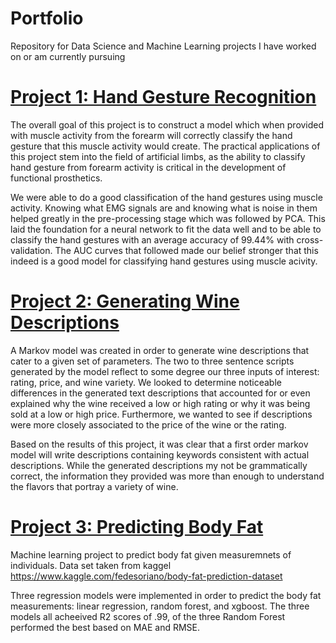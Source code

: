 # Portfolio
Repository for Data Science and Machine Learning projects I have worked on or am currently pursuing

# [Project 1: Hand Gesture Recognition](https://github.com/hammij/DataMining)
The overall goal of this project is to construct a model which when provided with muscle activity from the forearm will correctly classify the hand gesture that this muscle activity would create. The practical applications of this project stem into the field of artificial limbs, as the ability to classify hand gesture from forearm activity is critical in the development of functional prosthetics.

We were able to do a good classification of the hand gestures using muscle activity. Knowing what EMG signals are and knowing what is noise in them helped greatly in the pre-processing stage which was followed by PCA. This laid the foundation for a neural network to fit the data well and to be able to classify the hand gestures with an average accuracy of 99.44% with cross-validation. The AUC curves that followed made our belief stronger that this indeed is a good model for classifying hand gestures using muscle acivity.

# [Project 2: Generating Wine Descriptions](https://github.com/hammij/WineProject)
A Markov model was created in order to generate wine descriptions that cater to a given set of parameters. The two to three sentence scripts generated by the model reflect to some degree our three inputs of interest: rating, price, and wine variety. We looked to determine noticeable differences in the generated text descriptions that accounted for or even explained why the wine received a low or high rating or why it was being sold at a low or high price. Furthermore, we wanted to see if descriptions were more closely associated to the price of the wine or the rating.

Based on the results of this project, it was clear that a first order markov model will write descriptions containing keywords consistent with actual descriptions. While the generated descriptions my not be grammatically correct, the information they provided was more than enough to understand the flavors that portray a variety of wine.

# [Project 3: Predicting Body Fat](https://github.com/hammij/BodyFat)
Machine learning project to predict body fat given measuremnets of individuals. 
Data set taken from kaggel https://www.kaggle.com/fedesoriano/body-fat-prediction-dataset

Three regression models were implemented in order to predict the body fat measurements: linear regression, random forest, and xgboost.
The three models all acheeived R2 scores of .99, of the three Random Forest performed the best based on MAE and RMSE.
